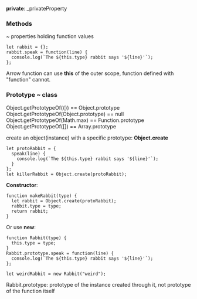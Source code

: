 **private**: _privateProperty

### Methods
~ properties holding function values
```
let rabbit = {};  
rabbit.speak = function(line) {  
  console.log(`The ${this.type} rabbit says '${line}'`);  
};
```

Arrow function can use **this** of the outer scope, function defined with "function" cannot.

### Prototype ~ class
Object.getPrototypeOf({}) == Object.prototype   
Object.getPrototypeOf(Object.prototype) == null  
Object.getPrototypeOf(Math.max) == Function.prototype  
Object.getPrototypeOf(\[\]) == Array.prototype

create an object(instance) with a specific prototype: **Object.create**
```
let protoRabbit = {  
  speak(line) {  
    console.log(`The ${this.type} rabbit says '${line}'`);  
  }  
};  
let killerRabbit = Object.create(protoRabbit);
```

**Constructor**:
```
function makeRabbit(type) {  
  let rabbit = Object.create(protoRabbit);  
  rabbit.type = type;  
  return rabbit;  
}
```

Or use **new**:
```
function Rabbit(type) {  
  this.type = type;  
}  
Rabbit.prototype.speak = function(line) {  
  console.log(`The ${this.type} rabbit says '${line}'`);  
};  

let weirdRabbit = new Rabbit("weird");
```
Rabbit.prototype: prototype of the instance created through it, not prototype of the function itself
